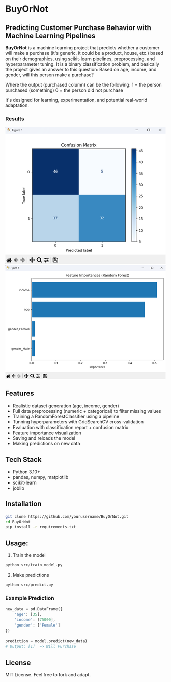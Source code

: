 # BuyOrNot

## Predicting Customer Purchase Behavior with Machine Learning Pipelines

**BuyOrNot** is a machine learning project that predicts whether a customer will make a purchase (it's generic, it could be a product, house, etc.) based on their demographics, using scikit-learn pipelines, preprocessing, and hyperparameter tuning. It is a binary classification problem, and basically the project gives an
answer to this question:
    Based on age, income, and gender, will this person make a purchase?

Where the output (purchased column) can be the following:
    1 = the person purchased (something)
    0 = the person did not purchase

It's designed for learning, experimentation, and potential real-world adaptation.

### Results
![Confusion Matrix](https://github.com/GaborWilk/BuyOrNot/blob/main/data/confusion_matrix.png?raw=true)
![Feature Importances](https://github.com/GaborWilk/BuyOrNot/blob/main/data/feature_importances.png?raw=true)

## Features

- Realistic dataset generation (age, income, gender)
- Full data preprocessing (numeric + categorical) to filter missing values
- Training a RandomForestClassifier using a pipeline
- Tunning hyperparameters with GridSearchCV cross-validation
- Evaluation with classification report + confusion matrix
- Feature importance visualization
- Saving and reloads the model
- Making predictions on new data

## Tech Stack

- Python 3.10+
- pandas, numpy, matplotlib
- scikit-learn
- joblib

## Installation

```bash
git clone https://github.com/yourusername/BuyOrNot.git
cd BuyOrNot
pip install -r requirements.txt
```

## Usage:

1. Train the model
```python
python src/train_model.py
```

2. Make predictions
```python
python src/predict.py
```

### Example Prediction

```python
new_data = pd.DataFrame({
    'age': [35],
    'income': [75000],
    'gender': ['Female']
})

prediction = model.predict(new_data)
# Output: [1]  => Will Purchase
```

## License

MIT License. Feel free to fork and adapt.